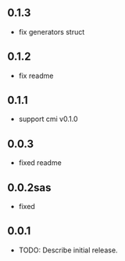 ## 0.1.3
- fix generators struct
## 0.1.2
- fix readme
## 0.1.1
- support cmi v0.1.0
## 0.0.3
- fixed readme
## 0.0.2sas
- fixed
## 0.0.1

* TODO: Describe initial release.
